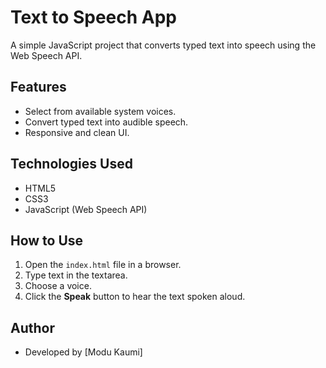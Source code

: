 # Text to Speech App

A simple JavaScript project that converts typed text into speech using the Web Speech API.

## Features

- Select from available system voices.
- Convert typed text into audible speech.
- Responsive and clean UI.

## Technologies Used

- HTML5
- CSS3
- JavaScript (Web Speech API)

## How to Use

1. Open the `index.html` file in a browser.
2. Type text in the textarea.
3. Choose a voice.
4. Click the **Speak** button to hear the text spoken aloud.

## Author

- Developed by [Modu Kaumi]
